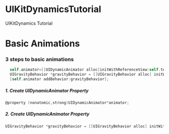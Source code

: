 UIKitDynamicsTutorial
=====================

UIKitDynamics Tutorial

# Basic Animations

### 3 steps to basic animations

  ```objective-c
    self.animator=[[UIDynamicAnimator alloc]initWithReferenceView:self.testView];
    UIGravityBehavior *gravityBehavior = [[UIGravityBehavior alloc] initWithItems:@[self.testView]];
    [self.animator addBehavior:gravityBehavior];
```

##### 1. Create UIDynamicAnimator Property
  ```objective-c
@property (nonatomic,strong)UIDynamicAnimator*animator;
```

##### 2. Create UIDynamicAnimator Property
  ```objective-c
UIGravityBehavior *gravityBehavior = [[UIGravityBehavior alloc] initWithItems:@[WhatEverViewYouWant1,WhatEverViewYouWant2]];
```
